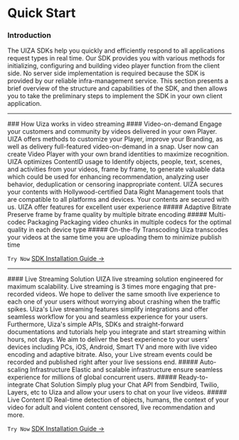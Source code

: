 # Quick Start
### Introduction
The UIZA SDKs help you quickly and efficiently respond to all applications request types in real time. Our SDK provides you with various methods for initializing, configuring and building video player function from the client side. No server side implementation is required because the SDK is provided by our reliable infra-management service. This section presents a brief overview of the structure and capabilities of the SDK, and then allows you to take the preliminary steps to implement the SDK in your own client application.
<hr>
### How Uiza works in video streaming
#### Video-on-demand
Engage your customers and community by videos delivered in your own Player. UIZA offers methods to customize your Player, improve your Branding, as well as delivery full-featured video-on-demand in a snap. User now can create Video Player with your own brand identities to maximize recognition.
UIZA optimizes ContentID usage to Identify objects, people, text, scenes, and activities from your videos, frame by frame, to generate valuable data which could be used for enhancing recommendation, analyzing user behavior, deduplication or censoring inappropriate content.
UIZA secures your contents with Hollywood-certified Data Right Management tools that are compatible to all platforms and devices. Your contents are secured with us.
UIZA offer features for excellent user experience
##### Adaptive Bitrate
Preserve frame by frame quality by multiple bitrate encoding
##### Multi-codec Packaging
Packaging video chunks in multiple codecs for the optimal quality in each device type
##### On-the-fly Transcoding
Uiza transcodes your videos at the same time you are uploading them to minimize publish time

`Try Now`
[SDK Installation Guide →](/player-sdks-installation.html)
<hr>
#### Live Streaming Solution
UIZA live streaming solution engineered for maximum scalability. Live streaming is 3 times more engaging that pre-recorded videos. We hope to deliver the same smooth live experience to each one of your users without worrying about crashing when the traffic spikes. Uiza's Live streaming features simplify integrations and offer seamless workflow for you and seamless experience for your users. Furthermore, Uiza's simple APIs, SDKs and straight-forward documentations and tutorials help you integrate and start streaming within hours, not days.
We aim to deliver the best experience to your users' devices including PCs, iOS, Android, Smart TV and more with live video encoding and adaptive bitrate. Also, your Live stream events could be recorded and published right after your live sessions end.
##### Auto-scaling Infrastructure
Elastic and scalable infrastructure ensure seamless experience for millions of global concurrent users.
##### Ready-to-integrate Chat Solution
Simply plug your Chat API from Sendbird, Twilio, Layers, etc to Uiza and allow your users to chat on your live videos.
##### Live Content ID
Real-time detection of objects, humans, the context of your video for adult and violent content censored, live recommendation and more.

`Try Now`
[SDK Installation Guide →](/player-sdks-installation.html)